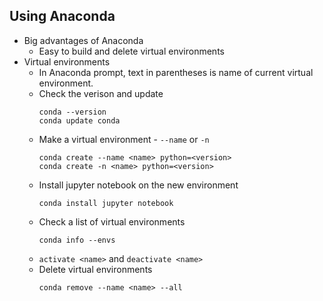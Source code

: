 ## Using Anaconda

- Big advantages of Anaconda
  - Easy to build and delete virtual environments
- Virtual environments
  - In Anaconda prompt, text in parentheses is name of current virtual environment.
  - Check the verison and update
    ```
    conda --version
    conda update conda
    ```
  - Make a virtual environment - `--name` or `-n`
    ```
    conda create --name <name> python=<version>
    conda create -n <name> python=<version>
    ```
  - Install jupyter notebook on the new environment
    ```
    conda install jupyter notebook
    ```
  - Check a list of virtual environments
    ```
    conda info --envs
    ```
  - `activate <name>` and `deactivate <name>`
  - Delete virtual environments
    ```
    conda remove --name <name> --all
    ```
